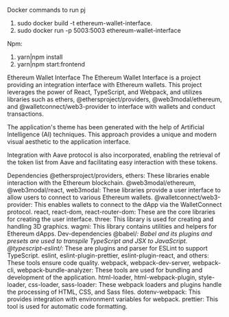 Docker commands to run pj
1. sudo docker build -t ethereum-wallet-interface.
2. sudo docker run -p 5003:5003 ethereum-wallet-interface

Npm:
1. yarn|npm install
2. yarn|npm start:frontend


Ethereum Wallet Interface
The Ethereum Wallet Interface is a project providing an integration interface with Ethereum wallets. This project leverages the power of React, TypeScript, and Webpack, and utilizes libraries such as ethers, @ethersproject/providers, @web3modal/ethereum, and @walletconnect/web3-provider to interface with wallets and conduct transactions.

The application's theme has been generated with the help of Artificial Intelligence (AI) techniques. This approach provides a unique and modern visual aesthetic to the application interface.

Integration with Aave protocol is also incorporated, enabling the retrieval of the token list from Aave and facilitating easy interaction with these tokens.

Dependencies
@ethersproject/providers, ethers: These libraries enable interaction with the Ethereum blockchain.
@web3modal/ethereum, @web3modal/react, web3modal: These libraries provide a user interface to allow users to connect to various Ethereum wallets.
@walletconnect/web3-provider: This enables wallets to connect to the dApp via the WalletConnect protocol.
react, react-dom, react-router-dom: These are the core libraries for creating the user interface.
three: This library is used for creating and handling 3D graphics.
wagmi: This library contains utilities and helpers for Ethereum dApps.
Dev-dependencies
@babel/*: Babel and its plugins and presets are used to transpile TypeScript and JSX to JavaScript.
@typescript-eslint/*: These are plugins and parser for ESLint to support TypeScript.
eslint, eslint-plugin-prettier, eslint-plugin-react, and others: These tools ensure code quality.
webpack, webpack-dev-server, webpack-cli, webpack-bundle-analyzer: These tools are used for bundling and development of the application.
html-loader, html-webpack-plugin, style-loader, css-loader, sass-loader: These webpack loaders and plugins handle the processing of HTML, CSS, and Sass files.
dotenv-webpack: This provides integration with environment variables for webpack.
prettier: This tool is used for automatic code formatting.
